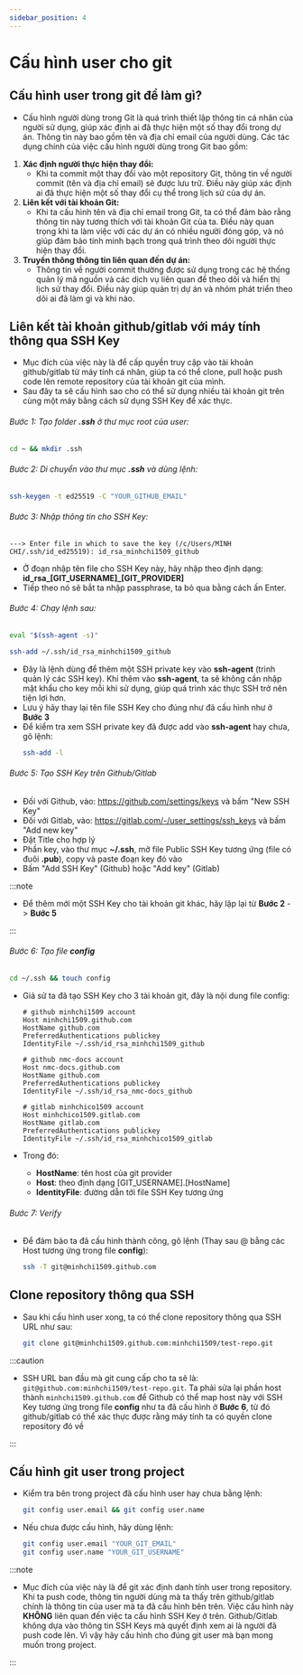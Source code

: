 ```yaml
---
sidebar_position: 4
---
```


# Cấu hình user cho git

## Cấu hình user trong git để làm gì?

- Cấu hình người dùng trong Git là quá trình thiết lập thông tin cá nhân của người sử dụng, giúp xác định ai đã thực hiện một số thay đổi trong dự án. Thông tin này bao gồm tên và địa chỉ email của người dùng. Các tác dụng chính của việc cấu hình người dùng trong Git bao gồm:

1. **Xác định người thực hiện thay đổi:**
   - Khi ta commit một thay đổi vào một repository Git, thông tin về người commit (tên và địa chỉ email) sẽ được lưu trữ. Điều này giúp xác định ai đã thực hiện một số thay đổi cụ thể trong lịch sử của dự án.
2. **Liên kết với tài khoản Git:**
   - Khi ta cấu hình tên và địa chỉ email trong Git, ta có thể đảm bảo rằng thông tin này tương thích với tài khoản Git của ta. Điều này quan trọng khi ta làm việc với các dự án có nhiều người đóng góp, và nó giúp đảm bảo tính minh bạch trong quá trình theo dõi người thực hiện thay đổi.
3. **Truyền thông thông tin liên quan đến dự án:**
   - Thông tin về người commit thường được sử dụng trong các hệ thống quản lý mã nguồn và các dịch vụ liên quan để theo dõi và hiển thị lịch sử thay đổi. Điều này giúp quản trị dự án và nhóm phát triển theo dõi ai đã làm gì và khi nào.

## Liên kết tài khoản github/gitlab với máy tính thông qua SSH Key

- Mục đích của việc này là để cấp quyền truy cập vào tài khoản github/gitlab từ máy tính cá nhân, giúp ta có thể clone, pull hoặc push code lên remote repository của tài khoản git của mình.
- Sau đây ta sẽ cấu hình sao cho có thể sử dụng nhiều tài khoản git trên cùng một máy bằng cách sử dụng SSH Key để xác thực.

###### Bước 1: Tạo folder **.ssh** ở thư mục root của user:

```bash
cd ~ && mkdir .ssh
```

###### Bước 2: Di chuyển vào thư mục **.ssh** và dùng lệnh:

```bash
ssh-keygen -t ed25519 -C "YOUR_GITHUB_EMAIL"
```

###### Bước 3: Nhập thông tin cho SSH Key:

```plaintext
---> Enter file in which to save the key (/c/Users/MINH CHI/.ssh/id_ed25519): id_rsa_minhchi1509_github
```

- Ở đoạn nhập tên file cho SSH Key này, hãy nhập theo định dạng: **id_rsa\_[GIT_USERNAME]\_[GIT_PROVIDER]**
- Tiếp theo nó sẽ bắt ta nhập passphrase, ta bỏ qua bằng cách ấn Enter.

###### Bước 4: Chạy lệnh sau:

```bash
eval "$(ssh-agent -s)"
```

```bash
ssh-add ~/.ssh/id_rsa_minhchi1509_github
```

- Đây là lệnh dùng để thêm một SSH private key vào **ssh-agent** (trình quản lý các SSH key). Khi thêm vào **ssh-agent**, ta sẽ không cần nhập mật khẩu cho key mỗi khi sử dụng, giúp quá trình xác thực SSH trở nên tiện lợi hơn.
- Lưu ý hãy thay lại tên file SSH Key cho đúng như đã cấu hình như ở **Bước 3**
- Để kiểm tra xem SSH private key đã được add vào **ssh-agent** hay chưa, gõ lệnh:
  ```bash
  ssh-add -l
  ```

###### Bước 5: Tạo SSH Key trên Github/Gitlab

- Đối với Github, vào: https://github.com/settings/keys và bấm "New SSH Key"
- Đối với Gitlab, vào: https://gitlab.com/-/user_settings/ssh_keys và bấm "Add new key"
- Đặt Title cho hợp lý
- Phần key, vào thư mục **~/.ssh**, mở file Public SSH Key tương ứng (file có đuôi **.pub**), copy và paste đoạn key đó vào
- Bấm "Add SSH Key" (Github) hoặc "Add key" (Gitlab)

:::note

- Để thêm mới một SSH Key cho tài khoản git khác, hãy lặp lại từ **Bước 2** -> **Bước 5**

:::

###### Bước 6: Tạo file **config**

```bash
cd ~/.ssh && touch config
```

- Giả sử ta đã tạo SSH Key cho 3 tài khoản git, đây là nội dung file config:

  ```plaintext
  # github minhchi1509 account
  Host minhchi1509.github.com
  HostName github.com
  PreferredAuthentications publickey
  IdentityFile ~/.ssh/id_rsa_minhchi1509_github

  # github nmc-docs account
  Host nmc-docs.github.com
  HostName github.com
  PreferredAuthentications publickey
  IdentityFile ~/.ssh/id_rsa_nmc-docs_github

  # gitlab minhchico1509 account
  Host minhchico1509.gitlab.com
  HostName gitlab.com
  PreferredAuthentications publickey
  IdentityFile ~/.ssh/id_rsa_minhchico1509_gitlab
  ```

- Trong đó:

  - **HostName**: tên host của git provider
  - **Host**: theo định dạng [GIT_USERNAME].[HostName]
  - **IdentityFile**: đường dẫn tới file SSH Key tương ứng

###### Bước 7: Verify

- Để đảm bảo ta đã cấu hình thành công, gõ lệnh (Thay sau @ bằng các Host tương ứng trong file **config**):

  ```bash
  ssh -T git@minhchi1509.github.com
  ```

## Clone repository thông qua SSH

- Sau khi cấu hình user xong, ta có thể clone repository thông qua SSH URL như sau:
  ```bash
  git clone git@minhchi1509.github.com:minhchi1509/test-repo.git
  ```

:::caution

- SSH URL ban đầu mà git cung cấp cho ta sẽ là: `git@github.com:minhchi1509/test-repo.git`. Ta phải sửa lại phần host thành `minhchi1509.github.com` để Github có thể map host này với SSH Key tương ứng trong file **config** như ta đã cấu hình ở **Bước 6**, từ đó github/gitlab có thể xác thực được rằng máy tính ta có quyền clone repository đó về

:::

## Cấu hình git user trong project

- Kiểm tra bên trong project đã cấu hình user hay chưa bằng lệnh:

  ```bash
  git config user.email && git config user.name
  ```

- Nếu chưa được cấu hình, hãy dùng lệnh:

  ```bash
  git config user.email "YOUR_GIT_EMAIL"
  git config user.name "YOUR_GIT_USERNAME"
  ```

:::note

- Mục đích của việc này là để git xác định danh tính user trong repository. Khi ta push code, thông tin người dùng mà ta thấy trên github/gitlab chính là thông tin của user mà ta đã cấu hình bên trên. Việc cấu hình này **KHÔNG** liên quan đến việc ta cấu hình SSH Key ở trên. Github/Gitlab không dựa vào thông tin SSH Keys mà quyết định xem ai là người đã push code lên. Vì vậy hãy cấu hình cho đúng git user mà bạn mong muốn trong project.

:::
